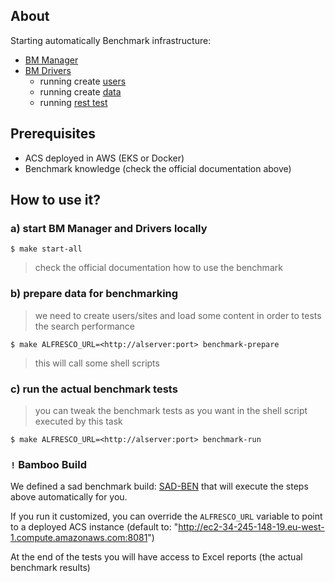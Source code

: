 ## About

Starting automatically Benchmark infrastructure:
* [BM Manager](https://github.com/Alfresco/alfresco-bm-manager) 
* [BM Drivers](https://github.com/Alfresco/alfresco-bm-manager/tree/master/docs/bm-driver)
  * running create [users](https://github.com/Alfresco/alfresco-bm-load-users)
  * running create [data](https://github.com/Alfresco/alfresco-bm-load-data)
  * running [rest test](https://github.com/Alfresco/alfresco-bm-rest-api)

## Prerequisites
* ACS deployed in AWS (EKS or Docker)
* Benchmark knowledge (check the official documentation above)

## How to use it?
### a) start BM Manager and Drivers locally

```shell
$ make start-all
```
>check the official documentation how to use the benchmark

### b) prepare data for benchmarking
> we need to create users/sites and load some content in order to tests the search performance

```shell
$ make ALFRESCO_URL=<http://alserver:port> benchmark-prepare
```
>this will call some shell scripts

### c) run the actual benchmark tests
>you can tweak the benchmark tests as you want in the shell script executed by this task
```shell
$ make ALFRESCO_URL=<http://alserver:port> benchmark-run
```

### `!` Bamboo Build
We defined a sad benchmark build: [SAD-BEN](https://bamboo.alfresco.com/bamboo/browse/SAD-BEN) that will execute the steps above automatically for you.

If you run it customized, you can override the `ALFRESCO_URL` variable to point to a deployed ACS instance (default to: "http://ec2-34-245-148-19.eu-west-1.compute.amazonaws.com:8081") 

At the end of the tests you will have access to Excel reports (the actual benchmark results)